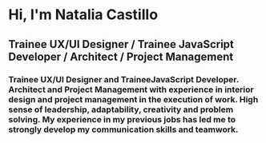 # Hi, I'm Natalia Castillo
## Trainee UX/UI Designer / Trainee JavaScript Developer / Architect / Project Management 
### Trainee UX/UI Designer and TraineeJavaScript Developer. Architect and Project Management with experience in interior design and project management in the execution of work. High sense of leadership, adaptability, creativity and problem solving. My experience in my previous jobs has led me to strongly develop my communication skills and teamwork.
